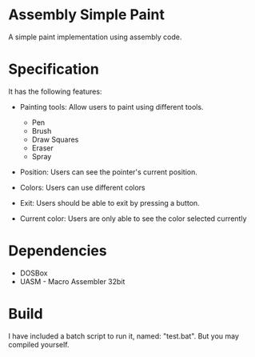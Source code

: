 # Assembly Simple Paint
A simple paint implementation using assembly code.

# Specification
It has the following features:

* Painting tools: Allow users to paint using different tools.
    - Pen
    - Brush
    - Draw Squares
    - Eraser
    - Spray

* Position: Users can see the pointer's current position.

* Colors: Users can use different colors

* Exit: Users should be able to exit by pressing a button.

* Current color: Users are only able to see the color selected currently

# Dependencies 
* DOSBox
* UASM - Macro Assembler 32bit

# Build
I have included a batch script to run it, named: "test.bat". But you may compiled yourself.